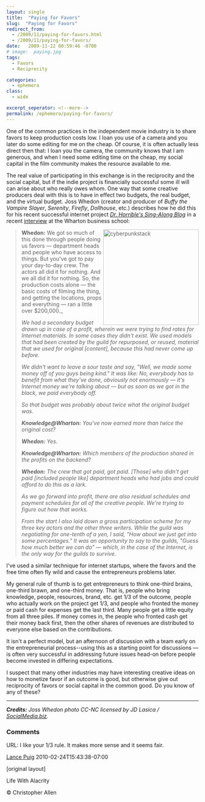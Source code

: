 ```yaml
---
layout: single
title:  "Paying for Favors"
slug:  "Paying for Favors"
redirect_from:
  - /2009/11/paying-for-favors.html
  - /2009/11/paying-for-favors/
date:   2009-11-22 00:59:46 -0700
# image:  paying.jpg
tags: 
  - Favors
  - Reciprocity

categories:
  - ephemera
class:
  - wide

excerpt_seperator: <!--more-->
permalink: /ephemera/paying-for-favors/
---
```


One of the common practices in the independent movie industry is to share favors to keep production costs low. I loan you use of a camera and you later do some editing for me on the cheap. Of course, it is often actually less direct then that: I loan you the camera, the community knows that I am generous, and when I need some editing time on the cheap, my social capital in the film community makes the resource available to me.

The real value of participating in this exchange is in the reciprocity and the social capital, but if the indie project is financially successful some ill will can arise about who really owes whom. One way that some creative producers deal with this is to have in effect two budgets, the real budget, and the virtual budget. Joss Whedon (creator and producer of _Buffy the Vampire Slayer_, _Serenity_, _Firefly_, _Dollhouse_, etc.) describes how he did this for his recent successful internet project [_Dr. Horrible's Sing-Along Blog_](http://www.drhorrible.com/) in a recent [interview](http://knowledge.wharton.upenn.edu/article.cfm?articleid=2152) at the Wharton business school:

><img width="250px" align="right"  src="{{ site.url }}{{ site.baseurl }}/assets/images/08.jpg" alt="cyberpunkstack"/> 
>
>**Whedon:** We got so much of this done through people doing us favors — department heads and people who have access to things. But you've got to pay your day-to-day crew. The actors all did it for nothing. And we all did it for nothing. So, the production costs alone — the basic costs of filming the thing, and getting the locations, props and everything — ran a little over $200,000._
> 
> _We had a secondary budget drawn up in case of a profit, wherein we were trying to find rates for Internet materials. In some cases they didn't exist. We used models that had been created by the guild for repurposed, or reused, material that we used for original \[content\], because this had never come up before._
> 
> _We didn't want to leave a sour taste and say, "Well, we made some money off of you guys being kind." It was like: No, everybody has to benefit from what they've done, obviously not enormously — it's Internet money we're talking about — but as soon as we got in the black, we paid everybody off._
> 
> _So that budget was probably about twice what the original budget was._
> 
> _**Knowledge@Wharton:** You've now earned more than twice the original cost?_
> 
> _**Whedon:** Yes._
> 
> _**Knowledge@Wharton:** Which members of the production shared in the profits on the backend?_
> 
> _**Whedon:** The crew that got paid, got paid. \[Those\] who didn't get paid \[included people like\] department heads who had jobs and could afford to do this as a lark._
> 
> _As we go forward into profit, there are also residual schedules and payment schedules for all of the creative people. We're trying to figure out how that works._
> 
> _From the start I also laid down a gross participation scheme for my three key actors and the other three writers. While the guild was negotiating for one-tenth of a yen, I said, "How about we just get into some percentages." It was an opportunity to say to the guilds, "Guess how much better we can do" — which, in the case of the Internet, is the only way for the guilds to survive._

I've used a similar technique for internet startups, where the favors and the free time often fly wild and cause the entrepreneurs problems later.

My general rule of thumb is to get entrepreneurs to think one-third brains, one-third brawn, and one-third money. That is, people who bring knowledge, people, resources, brand, etc. get 1/3 of the outcome, people who actually work on the project get 1/3, and people who fronted the money or paid cash for expenses get the last third. Many people get a little equity from all three piles. If money comes in, the people who fronted cash get their money back first, then the other shares of revenues are distributed to everyone else based on the contributions.

It isn't a perfect model, but an afternoon of discussion with a team early on the entrepreneurial process--using this as a starting point for discussions — is often very successful in addressing future issues head-on before people become invested in differing expectations.

I suspect that many other industries may have interesting creative ideas on how to monetize favor if an outcome is good, but otherwise give out reciprocity of favors or social capital in the common good. Do you know of any of these?

* * *

_**Credits:** Joss Whedon photo CC-NC licensed by JD Lasica / [SocialMedia.biz](SocialMedia.biz)._

### Comments

URL: I like your 1/3 rule. It makes more sense and it seems fair.

[Lance Puig](#) 2010-02-24T15:43:38-07:00

[original layout]

<!-- [Business](/tags/business/) [Entrepreneuring](/tags/entrepreneuring/) [Film](/tags/film/) [film business](/tags/film-business/) [budget](/tags/budget/) [virtual budget](/tags/virtual-budget/) [entrepreneuring](/tags/entrepreneuring/) [percentages](/tags/percentages/) [knowledge](/tags/knowledge/) [resources](/tags/resources/) [brand](/tags/brand/) [work](/tags/work/) [money](/tags/money/) [sharing](/tags/sharing/) [residuals](/tags/residuals/) [joss whedon](/tags/joss-whedon/) [dr. horrible](/tags/dr.-horrible/) [equity](/tags/equity/) [participation](/tags/participation/) -->

Life With Alacrity

© Christopher Allen